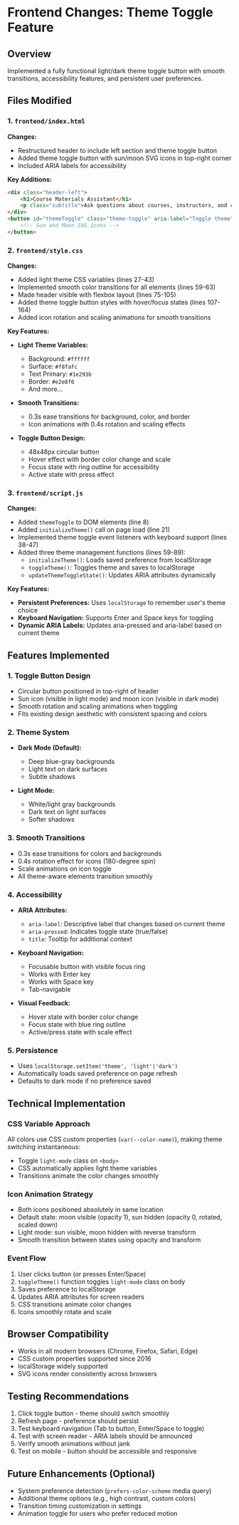 # Frontend Changes: Theme Toggle Feature

## Overview
Implemented a fully functional light/dark theme toggle button with smooth transitions, accessibility features, and persistent user preferences.

## Files Modified

### 1. `frontend/index.html`
**Changes:**
- Restructured header to include left section and theme toggle button
- Added theme toggle button with sun/moon SVG icons in top-right corner
- Included ARIA labels for accessibility

**Key Additions:**
```html
<div class="header-left">
    <h1>Course Materials Assistant</h1>
    <p class="subtitle">Ask questions about courses, instructors, and content</p>
</div>
<button id="themeToggle" class="theme-toggle" aria-label="Toggle theme" ...>
    <!-- Sun and Moon SVG icons -->
</button>
```

### 2. `frontend/style.css`
**Changes:**
- Added light theme CSS variables (lines 27-43)
- Implemented smooth color transitions for all elements (lines 59-63)
- Made header visible with flexbox layout (lines 75-105)
- Added theme toggle button styles with hover/focus states (lines 107-164)
- Added icon rotation and scaling animations for smooth transitions

**Key Features:**
- **Light Theme Variables:**
  - Background: `#ffffff`
  - Surface: `#f8fafc`
  - Text Primary: `#1e293b`
  - Border: `#e2e8f0`
  - And more...

- **Smooth Transitions:**
  - 0.3s ease transitions for background, color, and border
  - Icon animations with 0.4s rotation and scaling effects

- **Toggle Button Design:**
  - 48x48px circular button
  - Hover effect with border color change and scale
  - Focus state with ring outline for accessibility
  - Active state with press effect

### 3. `frontend/script.js`
**Changes:**
- Added `themeToggle` to DOM elements (line 8)
- Added `initializeTheme()` call on page load (line 21)
- Implemented theme toggle event listeners with keyboard support (lines 38-47)
- Added three theme management functions (lines 59-89):
  - `initializeTheme()`: Loads saved preference from localStorage
  - `toggleTheme()`: Toggles theme and saves to localStorage
  - `updateThemeToggleState()`: Updates ARIA attributes dynamically

**Key Features:**
- **Persistent Preferences:** Uses `localStorage` to remember user's theme choice
- **Keyboard Navigation:** Supports Enter and Space keys for toggling
- **Dynamic ARIA Labels:** Updates aria-pressed and aria-label based on current theme

## Features Implemented

### 1. Toggle Button Design
- Circular button positioned in top-right of header
- Sun icon (visible in light mode) and moon icon (visible in dark mode)
- Smooth rotation and scaling animations when toggling
- Fits existing design aesthetic with consistent spacing and colors

### 2. Theme System
- **Dark Mode (Default):**
  - Deep blue-gray backgrounds
  - Light text on dark surfaces
  - Subtle shadows

- **Light Mode:**
  - White/light gray backgrounds
  - Dark text on light surfaces
  - Softer shadows

### 3. Smooth Transitions
- 0.3s ease transitions for colors and backgrounds
- 0.4s rotation effect for icons (180-degree spin)
- Scale animations on icon toggle
- All theme-aware elements transition smoothly

### 4. Accessibility
- **ARIA Attributes:**
  - `aria-label`: Descriptive label that changes based on current theme
  - `aria-pressed`: Indicates toggle state (true/false)
  - `title`: Tooltip for additional context

- **Keyboard Navigation:**
  - Focusable button with visible focus ring
  - Works with Enter key
  - Works with Space key
  - Tab-navigable

- **Visual Feedback:**
  - Hover state with border color change
  - Focus state with blue ring outline
  - Active/press state with scale effect

### 5. Persistence
- Uses `localStorage.setItem('theme', 'light'|'dark')`
- Automatically loads saved preference on page refresh
- Defaults to dark mode if no preference saved

## Technical Implementation

### CSS Variable Approach
All colors use CSS custom properties (`var(--color-name)`), making theme switching instantaneous:
- Toggle `light-mode` class on `<body>`
- CSS automatically applies light theme variables
- Transitions animate the color changes smoothly

### Icon Animation Strategy
- Both icons positioned absolutely in same location
- Default state: moon visible (opacity 1), sun hidden (opacity 0, rotated, scaled down)
- Light mode: sun visible, moon hidden with reverse transform
- Smooth transition between states using opacity and transform

### Event Flow
1. User clicks button (or presses Enter/Space)
2. `toggleTheme()` function toggles `light-mode` class on body
3. Saves preference to localStorage
4. Updates ARIA attributes for screen readers
5. CSS transitions animate color changes
6. Icons smoothly rotate and scale

## Browser Compatibility
- Works in all modern browsers (Chrome, Firefox, Safari, Edge)
- CSS custom properties supported since 2016
- localStorage widely supported
- SVG icons render consistently across browsers

## Testing Recommendations
1. Click toggle button - theme should switch smoothly
2. Refresh page - preference should persist
3. Test keyboard navigation (Tab to button, Enter/Space to toggle)
4. Test with screen reader - ARIA labels should be announced
5. Verify smooth animations without jank
6. Test on mobile - button should be accessible and responsive

## Future Enhancements (Optional)
- System preference detection (`prefers-color-scheme` media query)
- Additional theme options (e.g., high contrast, custom colors)
- Transition timing customization in settings
- Animation toggle for users who prefer reduced motion
